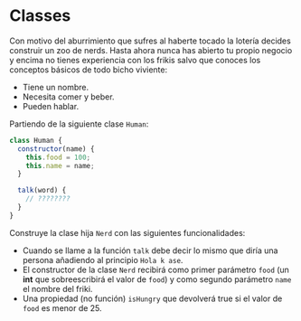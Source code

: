 # Classes

Con motivo del aburrimiento que sufres al haberte tocado la lotería decides construir un zoo de nerds.
Hasta ahora nunca has abierto tu propio negocio y encima no tienes experiencia con los frikis salvo que conoces los conceptos básicos de todo bicho viviente:
  - Tiene un nombre.
  - Necesita comer y beber.
  - Pueden hablar.

Partiendo de la siguiente clase `Human`:

```javascript
class Human {
  constructor(name) {
    this.food = 100;
    this.name = name;
  }

  talk(word) {
    // ????????
  }
}
```

Construye la clase hija `Nerd` con las siguientes funcionalidades:
  - Cuando se llame a la función `talk` debe decir lo mismo que diría una persona añadiendo al principio `Hola k ase`.
  - El constructor de la clase `Nerd` recibirá como primer parámetro `food` (un **int** que sobreescribirá el valor de `food`) y como segundo parámetro `name` el nombre del friki.
  - Una propiedad (no función) `isHungry` que devolverá true si el valor de `food` es menor de 25.
